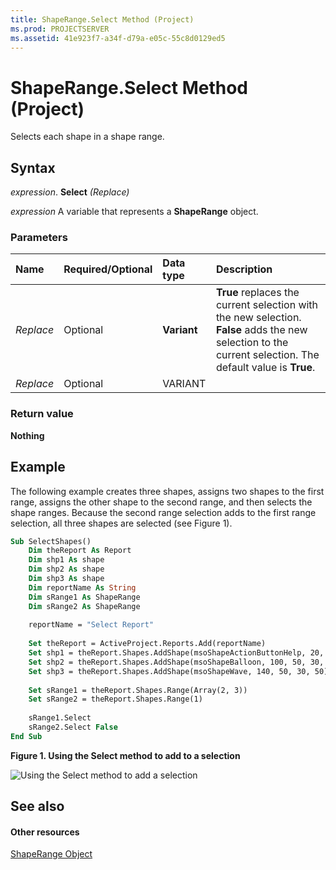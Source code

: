 ```yaml
---
title: ShapeRange.Select Method (Project)
ms.prod: PROJECTSERVER
ms.assetid: 41e923f7-a34f-d79a-e05c-55c8d0129ed5
---
```



# ShapeRange.Select Method (Project)
Selects each shape in a shape range.

## Syntax

 _expression_. **Select** _(Replace)_

 _expression_ A variable that represents a **ShapeRange** object.


### Parameters



|**Name**|**Required/Optional**|**Data type**|**Description**|
|:-----|:-----|:-----|:-----|
| _Replace_|Optional|**Variant**|**True** replaces the current selection with the new selection. **False** adds the new selection to the current selection. The default value is **True**.|
| _Replace_|Optional|VARIANT||

### Return value

 **Nothing**


## Example

The following example creates three shapes, assigns two shapes to the first range, assigns the other shape to the second range, and then selects the shape ranges. Because the second range selection adds to the first range selection, all three shapes are selected (see Figure 1).


```vb
Sub SelectShapes()
    Dim theReport As Report
    Dim shp1 As shape
    Dim shp2 As shape
    Dim shp3 As shape
    Dim reportName As String
    Dim sRange1 As ShapeRange
    Dim sRange2 As ShapeRange
    
    reportName = "Select Report"
    
    Set theReport = ActiveProject.Reports.Add(reportName)
    Set shp1 = theReport.Shapes.AddShape(msoShapeActionButtonHelp, 20, 50, 20, 30)
    Set shp2 = theReport.Shapes.AddShape(msoShapeBalloon, 100, 50, 30, 50)
    Set shp3 = theReport.Shapes.AddShape(msoShapeWave, 140, 50, 30, 50)
        
    Set sRange1 = theReport.Shapes.Range(Array(2, 3))
    Set sRange2 = theReport.Shapes.Range(1)
    
    sRange1.Select
    sRange2.Select False
End Sub
```


**Figure 1. Using the Select method to add to a selection**

![Using the Select method to add a selection](images/pj15_VBA_ShapeRange_Select.gif)


## See also


#### Other resources


[ShapeRange Object](shaperange-object-project.md)
